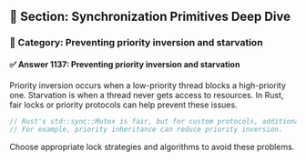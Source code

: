 ## 📘 Section: Synchronization Primitives Deep Dive
### 🔹 Category: Preventing priority inversion and starvation
#### ✅ Answer 1137: Preventing priority inversion and starvation

Priority inversion occurs when a low-priority thread blocks a high-priority one. Starvation is when a thread never gets access to resources. In Rust, fair locks or priority protocols can help prevent these issues.

```rust
// Rust's std::sync::Mutex is fair, but for custom protocols, additional algorithms are needed.
// For example, priority inheritance can reduce priority inversion.
```
Choose appropriate lock strategies and algorithms to avoid these problems.

